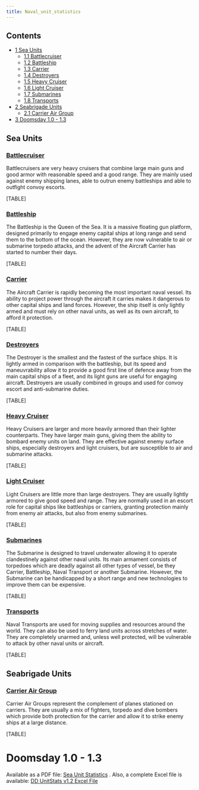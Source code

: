 ```yaml
---
title: Naval_unit_statistics
---
```



## Contents

-   [ 1 Sea Units ](#Sea_Units)
    -   [ 1.1 Battlecruiser ](#Battlecruiser)
    -   [ 1.2 Battleship ](#Battleship)
    -   [ 1.3 Carrier ](#Carrier)
    -   [ 1.4 Destroyers ](#Destroyers)
    -   [ 1.5 Heavy Cruiser ](#Heavy_Cruiser)
    -   [ 1.6 Light Cruiser ](#Light_Cruiser)
    -   [ 1.7 Submarines ](#Submarines)
    -   [ 1.8 Transports ](#Transports)
-   [ 2 Seabrigade Units ](#Seabrigade_Units)
    -   [ 2.1 Carrier Air Group ](#Carrier_Air_Group)
-   [ 3 Doomsday 1.0 - 1.3 ](#Doomsday_1.0_-_1.3)

##  Sea Units 

###  [Battlecruiser](/wiki/Battlecruiser "Battlecruiser") 

Battlecruisers are very heavy cruisers that combine large main guns and
good armor with reasonable speed and a good range. They are mainly used
against enemy shipping lanes, able to outrun enemy battleships and able
to outfight convoy escorts.

[TABLE]

###  [Battleship](/wiki/Battleship "Battleship") 

The Battleship is the Queen of the Sea. It is a massive floating gun
platform, designed primarily to engage enemy capital ships at long range
and send them to the bottom of the ocean. However, they are now
vulnerable to air or submarine torpedo attacks, and the advent of the
Aircraft Carrier has started to number their days.

[TABLE]

###  [Carrier](/wiki/Carrier "Carrier") 

The Aircraft Carrier is rapidly becoming the most important naval
vessel. Its ability to project power through the aircraft it carries
makes it dangerous to other capital ships and land forces. However, the
ship itself is only lightly armed and must rely on other naval units, as
well as its own aircraft, to afford it protection.

[TABLE]

###  [Destroyers](/wiki/Destroyers "Destroyers") 

The Destroyer is the smallest and the fastest of the surface ships. It
is lightly armed in comparison with the battleship, but its speed and
maneuvrability allow it to provide a good first line of defence away
from the main capital ships of a fleet, and its light guns are useful
for engaging aircraft. Destroyers are usually combined in groups and
used for convoy escort and anti-submarine duties.

[TABLE]

###  [Heavy Cruiser](/wiki/Heavy_Cruiser "Heavy Cruiser") 

Heavy Cruisers are larger and more heavily armored than their lighter
counterparts. They have larger main guns, giving them the ability to
bombard enemy units on land. They are effective against enemy surface
ships, especially destroyers and light cruisers, but are susceptible to
air and submarine attacks.

[TABLE]

###  [Light Cruiser](/wiki/Light_Cruiser "Light Cruiser") 

Light Cruisers are little more than large destroyers. They are usually
lightly armored to give good speed and range. They are normally used in
an escort role for capital ships like battleships or carriers, granting
protection mainly from enemy air attacks, but also from enemy
submarines.

[TABLE]

###  [Submarines](/wiki/Submarine "Submarine") 

The Submarine is designed to travel underwater allowing it to operate
clandestinely against other naval units. Its main armament consists of
torpedoes which are deadly against all other types of vessel, be they
Carrier, Battleship, Naval Transport or another Submarine. However, the
Submarine can be handicapped by a short range and new technologies to
improve them can be expensive.

[TABLE]

###  [Transports](/wiki/Transport "Transport") 

Naval Transports are used for moving supplies and resources around the
world. They can also be used to ferry land units across stretches of
water. They are completely unarmed and, unless well protected, will be
vulnerable to attack by other naval units or aircraft.

[TABLE]

##  Seabrigade Units 

###  [Carrier Air Group](/wiki/Carrier_Air_Group "Carrier Air Group") 

Carrier Air Groups represent the complement of planes stationed on
carriers. They are usually a mix of fighters, torpedo and dive bombers
which provide both protection for the carrier and allow it to strike
enemy ships at a large distance.

[TABLE]

#  Doomsday 1.0 - 1.3 

Available as a PDF file: [Sea Unit
Statistics](/wiki/index.php?title=Special:Upload&wpDestFile=UnitStats_DD12_Sea.pdf "UnitStats DD12 Sea.pdf")
. Also, a complete Excel file is available: [DD UnitStats v1.2 Excel
File](http://joe-s.home.insightbb.com/hoi2dd.htm)
